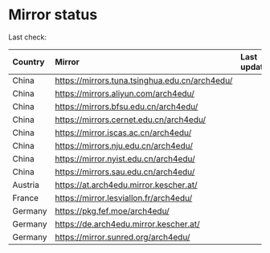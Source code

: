 <script src="./time.js"></script>
# Mirror status
Last check: <script type="text/javascript">localize(1703142999.791271);</script>

|Country|Mirror|Last update|
|:------|:-----|:----------|
|China|https://mirrors.tuna.tsinghua.edu.cn/arch4edu/|<script type="text/javascript">localize(1703140415);</script>|
|China|https://mirrors.aliyun.com/arch4edu/|<script type="text/javascript">localize(1703097131);</script>|
|China|https://mirrors.bfsu.edu.cn/arch4edu/|<script type="text/javascript">localize(1703097131);</script>|
|China|https://mirrors.cernet.edu.cn/arch4edu/|<script type="text/javascript">localize(1703097131);</script>|
|China|https://mirror.iscas.ac.cn/arch4edu/|<script type="text/javascript">localize(1703097131);</script>|
|China|https://mirrors.nju.edu.cn/arch4edu/|<script type="text/javascript">localize(1703097131);</script>|
|China|https://mirror.nyist.edu.cn/arch4edu/|<script type="text/javascript">localize(1703097131);</script>|
|China|https://mirrors.sau.edu.cn/arch4edu/|<script type="text/javascript">localize(1703097131);</script>|
|Austria|https://at.arch4edu.mirror.kescher.at/|<script type="text/javascript">localize(1703097131);</script>|
|France|https://mirror.lesviallon.fr/arch4edu/|<script type="text/javascript">localize(1703097131);</script>|
|Germany|https://pkg.fef.moe/arch4edu/|<script type="text/javascript">localize(1703097131);</script>|
|Germany|https://de.arch4edu.mirror.kescher.at/|<script type="text/javascript">localize(1703097131);</script>|
|Germany|https://mirror.sunred.org/arch4edu/|<script type="text/javascript">localize(1703097131);</script>|

<script src="./tablefilter/tablefilter.js"></script>
<script src="./table.js"></script>